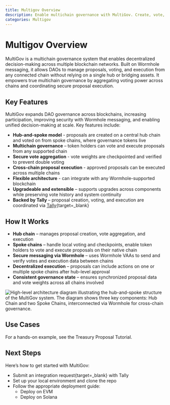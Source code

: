 ```yaml
---
title: Multigov Overview
description: Enable multichain governance with MultiGov. Create, vote, and execute DAO proposals securely across Wormhole supported networks.
categories: Multigov
---
```


# Multigov Overview 

MultiGov is a multichain governance system that enables decentralized decision-making across multiple blockchain networks. Built on Wormhole messaging, it allows DAOs to manage proposals, voting, and execution from any connected chain without relying on a single hub or bridging assets. It empowers true multichain governance by aggregating voting power across chains and coordinating secure proposal execution.

## Key Features

MultiGov expands DAO governance across blockchains, increasing participation, improving security with Wormhole messaging, and enabling unified decision-making at scale. Key features include:

- **Hub-and-spoke model** - proposals are created on a central hub chain and voted on from spoke chains, where governance tokens live
- **Multichain governance** – token holders can vote and execute proposals from any supported chain
- **Secure vote aggregation** - vote weights are checkpointed and verified to prevent double voting
- **Cross-chain proposal execution** - approved proposals can be executed across multiple chains
- **Flexible architecture** - can integrate with any Wormhole-supported blockchain
- **Upgradeable and extensible** – supports upgrades across components while preserving vote history and system continuity
- **Backed by Tally** – proposal creation, voting, and execution are coordinated via  [Tally](https://www.tally.xyz/get-started){target=\_blank}

## How It Works

- **Hub chain** – manages proposal creation, vote aggregation, and execution
- **Spoke chains** – handle local voting and checkpoints, enable token holders to vote and execute proposals on their native chain
- **Secure messaging via Wormhole** – uses Wormhole VAAs to send and verify votes and execution data between chains
- **Decentralized execution** – proposals can include actions on one or multiple spoke chains after hub-level approval
- **Consistent governance state** – ensures synchronized proposal data and vote weights across all chains involved

![High-level architecture diagram illustrating the hub-and-spoke structure of the MultiGov system. The diagram shows three key components: Hub Chain and two Spoke Chains, interconnected via Wormhole for cross-chain governance.](/docs/images/products/multigov/concepts/architecture/multigov-high-level.webp)


## Use Cases

For a hands-on example, see the Treasury Proposal Tutorial.

## Next Steps

Here’s how to get started with MultiGov:

- Submit an integration request{target=_blank} with Tally
- Set up your local environment and clone the repo
- Follow the appropriate deployment guide:
    - Deploy on EVM
    - Deploy on Solana